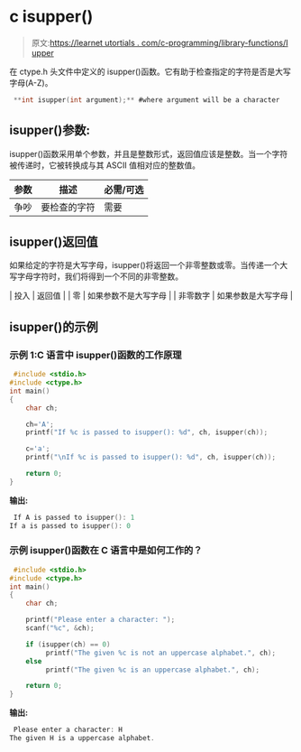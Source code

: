 # c isupper()

> 原文:[https://learnet utortials . com/c-programming/library-functions/I upper](https://learnetutorials.com/c-programming/library-functions/isupper)

在 ctype.h 头文件中定义的 isupper()函数。它有助于检查指定的字符是否是大写字母(A-Z)。

```c
 **int isupper(int argument);** #where argument will be a character 

```

## isupper()参数:

isupper()函数采用单个参数，并且是整数形式，返回值应该是整数。当一个字符被传递时，它被转换成与其 ASCII 值相对应的整数值。

| 参数 | 描述 | 必需/可选 |
| --- | --- | --- |
| 争吵 | 要检查的字符 | 需要 |

## isupper()返回值

如果给定的字符是大写字母，isupper()将返回一个非零整数或零。当传递一个大写字母字符时，我们将得到一个不同的非零整数。

| 投入 | 返回值 |
| 零 | 如果参数不是大写字母 |
| 非零数字 | 如果参数是大写字母 |

## isupper()的示例

### 示例 1:C 语言中 isupper()函数的工作原理

```c
 #include <stdio.h>
#include <ctype.h>
int main()
{
    char ch;

    ch='A';
    printf("If %c is passed to isupper(): %d", ch, isupper(ch));

    c='a';
    printf("\nIf %c is passed to isupper(): %d", ch, isupper(ch));

    return 0;
} 

```

**输出:**

```c
 If A is passed to isupper(): 1
If a is passed to isupper(): 0 
```

### 示例 isupper()函数在 C 语言中是如何工作的？

```c
 #include <stdio.h>
#include <ctype.h>
int main()
{
    char ch;

    printf("Please enter a character: ");
    scanf("%c", &ch);

    if (isupper(ch) == 0)
         printf("The given %c is not an uppercase alphabet.", ch);
    else
         printf("The given %c is an uppercase alphabet.", ch);

    return 0;
} 

```

**输出:**

```c
 Please enter a character: H
The given H is a uppercase alphabet. 
```